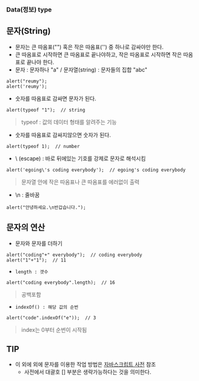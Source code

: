 ### Data(정보) type

## 문자(String)
- 문자는 큰 따옴표("") 혹은 작은 따옴표('') 중 하나로 감싸야만 한다.
- 큰 따옴표로 시작하면 큰 따옴표로 끝나야하고, 작은 따옴표로 시작하면 작은 따옴표로 끝나야 한다.
- 문자 : 문자하나 "a" / 문자열(string) : 문자들의 집합 "abc"
```
alert("reumy");
alert('reumy');
```

- 숫자를 따옴표로 감싸면 문자가 된다.
```
alert(typeof "1");  // string
```
> typeof : 값의 데이터 형태를 알려주는 기능

- 숫자를 따옴표로 감싸지않으면 숫자가 된다.
```
alert(typeof 1);  // number
```

- \ (escape) : 바로 뒤에있는 기호를 강제로 문자로 해석시킴
```
alert('egoing\'s coding everybody');  // egoing's coding everybody 
```
> 문자열 안에 작은 따옴표나 큰 따옴표를 에러없이 출력

- \n : 줄바꿈
```
alert("안녕하세요.\n반갑습니다.");
```

## 문자의 연산
- 문자와 문자를 더하기
```
alert("coding"+" everybody");  // coding everybody
alert("1"+"1");  // 11
```

- `length : 갯수`
```
alert("coding everybody".length);  // 16
```
> 공백포함

- `indexOf() : 해당 값의 순번`
```
alert("code".indexOf("e"));  // 3
```
> index는 0부터 순번이 시작됨

## TIP
- 이 외에 외에 문자를 이용한 작업 방법은 [자바스크립트 사전](https://opentutorials.org/course/50/37) 참조
  - 사전에서 대괄호 [] 부분은 생략가능하다는 것을 의미한다.

